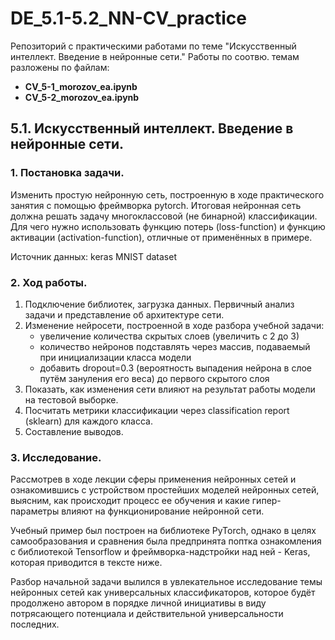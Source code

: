 # DE_5.1-5.2_NN-CV_practice
Репозиторий с практическими работами по теме "Искусственный интеллект. Введение в нейронные сети." Работы по соотвю. темам разложены по файлам:  
- **CV_5-1_morozov_ea.ipynb**  
- **CV_5-2_morozov_ea.ipynb**  


## 5.1. Искусственный интеллект. Введение в нейронные сети.  

### 1. Постановка задачи.

Изменить простую нейронную сеть, построенную в ходе практического занятия с помощью фреймворка pytorch. Итоговая нейронная сеть должна решать задачу многоклассовой (не бинарной) классификации. Для чего нужно использовать функцию потерь (loss-function) и функцию активации (activation-function), отличные от применённых в примере.

Источник данных: keras MNIST dataset


### 2. Ход работы.

1. Подключение библиотек, загрузка данных. Первичный анализ задачи и представление об архитектуре сети.
2. Изменение нейросети, построенной в ходе разбора учебной задачи:
    - увеличение количества скрытых слоев (увеличить с 2 до 3)
    - количество нейронов подставлять через массив, подаваемый при инициализации класса модели
    - добавить dropout=0.3 (вероятность выпадения нейрона в слое путём зануления его веса) до первого скрытого слоя
3. Показать, как изменения сети влияют на результат работы модели на тестовой выборке.
4. Посчитать метрики классификации через classification report (sklearn) для каждого класса.
5. Составление выводов.

### 3. Исследование.

Рассмотрев в ходе лекции сферы применения нейронных сетей и ознакомившись с устройством простейших моделей нейронных сетей, выясним, как происходит процесс ее обучения и какие гипер-параметры влияют на функционирование нейронной сети.

Учебный пример был построен на библиотеке PyTorch, однако в целях самообразования и сравнения была предпринята поптка ознакомления с библиотекой Tensorflow и фреймворка-надстройки над ней - Keras, которая приводится в тексте ниже.

Разбор начальной задачи вылился в увлекательное исследование темы нейронных сетей как универсальных классификаторов, которое будёт продолжено автором в порядке личной инициативы в виду потрясающего потенциала и действительной универсальности последних.
